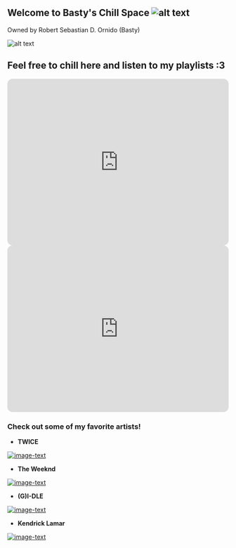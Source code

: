 ## Welcome to Basty's Chill Space ![alt text](https://media.giphy.com/media/UaoxTrl8z1wre/giphy.gif)
Owned by Robert Sebastian D. Ornido (Basty)

![alt text](https://media.giphy.com/media/J5WxSrLAlcbS2afF8i/giphy.gif)



## Feel free to chill here and listen to my playlists :3

<iframe style="border-radius:12px" src="https://open.spotify.com/embed/playlist/3S1QDInnDh7MSLnhlAopVL?utm_source=generator" width="100%" height="380" frameBorder="0" allowfullscreen="" allow="autoplay; clipboard-write; encrypted-media; fullscreen; picture-in-picture"></iframe>



<iframe style="border-radius:12px" src="https://open.spotify.com/embed/playlist/7eXMUw30CSJBt5yCDPqaiD?utm_source=generator" width="100%" height="380" frameBorder="0" allowfullscreen="" allow="autoplay; clipboard-write; encrypted-media; fullscreen; picture-in-picture"></iframe>



### Check out some of my favorite artists!


- **TWICE**

[![image-text](https://lh3.googleusercontent.com/kbjRANXccMc5WOHstQtwLvS4OOcTut0nvP6s8DMePPnhGxS1dG0lLYWLiIQs3rt9hzmHClwuW3tNIYVb=w2880-h1200-p-l90-rj)](https://open.spotify.com/artist/7n2Ycct7Beij7Dj7meI4X0?si=9cdc817add314c0c)

- **The Weeknd**

[![image-text](https://www.goldderby.com/wp-content/uploads/2020/11/the-weeknd.jpg)](https://open.spotify.com/artist/1Xyo4u8uXC1ZmMpatF05PJ?si=43980c7994224957)

- **(G)I-DLE**

[![image-text](https://lh3.googleusercontent.com/vHtaB4fXUmZA6RdFst1cMFInLvyP1g0nTwEIdspgUZ4lJ0sbznZGf_20u0bEDK0xcUTt95pWxZrY9IFPVQeqj9tNjBd3e5zHO1E=w1200-h630-rj-pp-e365)](https://open.spotify.com/artist/2AfmfGFbe0A0WsTYm0SDTx?si=d5527c3c1fad4019)

- **Kendrick Lamar**

[![image-text](https://i.pinimg.com/474x/80/bb/62/80bb6225f50c5c704d9f73189034c82c.jpg)](https://open.spotify.com/artist/2YZyLoL8N0Wb9xBt1NhZWg?si=4c83354c080e408a)
